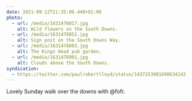 ```yaml
---
date: 2021-09-12T21:35:06.440+01:00
photo:
  - url: /media/1631478817.jpg
    alt: Wild flowers on the South Downs.
  - url: /media/1631478851.jpg
    alt: Sign post on the South Downs Way.
  - url: /media/1631478883.jpg
    alt: The Kings Head pub garden.
  - url: /media/1631478901.jpg
    alt: Clouds above the South Downs.
syndication:
  - https://twitter.com/paulrobertlloyd/status/1437153901690634243
---
```

Lovely Sunday walk over the downs with @fofr.
